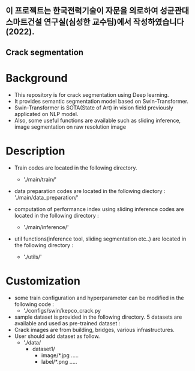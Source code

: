 ## 이 프로젝트는 한국전력기술이 자문을 의로하여 성균관대 스마트건설 연구실(심성한 교수팀)에서 작성하였습니다 (2022). 

## Crack segmentation
# Background
* This repository is for crack segmentation using Deep learning.
* It provides semantic segmentation model based on Swin-Transformer.
* Swin-Transformer is SOTA(State of Art) in vision field previously applicated on NLP model.
* Also, some useful functions are available such as sliding inference, image segmentation on raw resolution image

# Description
* Train codes are located in the following directory.
  * './main/train/'
  
* data preparation codes are located in the following diectory : 
  './main/data_preparation/'
  
* computation of performance index using sliding inference codes are located in the following directory :
  * './main/inference/'
  
* util functions(inference tool, sliding segmentation etc..) are located in the following directory : 
  * './utils/'
  
# Customization
* some train configuration and hyperparameter can be modified in the following code : 
  * './configs/swin/kepco_crack.py
* sample dataset is provided in the following directory. 5 datasets are available and used as pre-trained dataset :
* Crack images are from building, bridges, various infrastructures.
* User should add dataset as follow.
  * './data/
      * dataset1/
          * image/*.jpg .....
          * label/*.png .....
